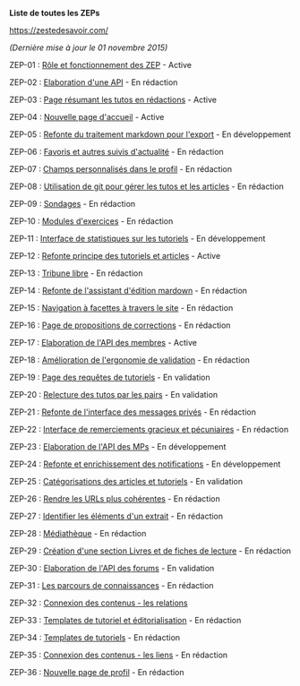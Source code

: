 **Liste de toutes les ZEPs**

https://zestedesavoir.com/

*(Dernière mise à jour le 01 novembre 2015)*

ZEP-01 : [Rôle et fonctionnement des ZEP](https://zestedesavoir.com/forums/sujet/617/zep-01-role-et-fonctionnement-des-zep/) - Active

ZEP-02 : [Elaboration d'une API](https://zestedesavoir.com/forums/sujet/622/zep-02-elaboration-dune-api/?page=1) - En rédaction

ZEP-03 : [Page résumant les tutos en rédactions](https://zestedesavoir.com/forums/sujet/666/zep-03-page-resumant-les-tutos-en-redaction/?page=1) - Active

ZEP-04 : [Nouvelle page d'accueil](https://zestedesavoir.com/forums/sujet/669/zep-04-nouvelle-page-daccueil/?page=1) - Active

ZEP-05 : [Refonte du traitement markdown pour l'export](https://zestedesavoir.com/forums/sujet/676/zep-05-refonte-du-traitement-markdown-pour-lexport/?page=1) - En développement

ZEP-06 : [Favoris et autres suivis d'actualité](https://zestedesavoir.com/forums/sujet/678/zep-06-favoris-et-autres-suivi-dactivite/?page=1#p8452) - En rédaction

ZEP-07 : [Champs personnalisés dans le profil](https://zestedesavoir.com/forums/sujet/709/zep-07-champs-personnalises-dans-le-profil/?page=1) - En rédaction

ZEP-08 : [Utilisation de git pour gérer les tutos et les articles](https://zestedesavoir.com/forums/sujet/724/zep-08-utilisation-de-git-pour-gerer-les-tutos-et-articles/?page=1) - En rédaction

ZEP-09 : [Sondages](https://zestedesavoir.com/forums/sujet/729/zep-09-sondages/) - En rédaction

ZEP-10 : [Modules d'exercices](https://zestedesavoir.com/forums/sujet/822/zep-10-module-dexercices/?page=1#p44812) - En rédaction

ZEP-11 : [Interface de statistiques sur les tutoriels](https://zestedesavoir.com/forums/sujet/835/zep-11-interface-de-statistiques-sur-les-tutoriels/?page=1) - En développement

ZEP-12 : [Refonte principe des tutoriels et articles](https://zestedesavoir.com/forums/sujet/846/zep-12-refonte-du-principe-des-tutoriels-et-articles/?page=1) - Active

ZEP-13 : [Tribune libre](https://zestedesavoir.com/forums/sujet/976/zep-13-tribune-libre/?page=1) - En rédaction

ZEP-14 : [Refonte de l'assistant d'édition mardown](https://zestedesavoir.com/forums/sujet/1009/zep-14-refonte-de-lassistant-dedition-markdown/?page=1) - En rédaction

ZEP-15 : [Navigation à facettes à travers le site](https://zestedesavoir.com/forums/sujet/1082/zep-15-navigation-a-facettes-a-travers-le-site/) - En rédaction

ZEP-16 : [Page de propositions de corrections](https://zestedesavoir.com/forums/sujet/1243/zep-16-page-de-proposition-de-corrections/) - En rédaction

ZEP-17 : [Elaboration de l'API des membres](https://zestedesavoir.com/forums/sujet/1365/zep-17-elaboration-de-lapi-des-membres/?page=1) - Active

ZEP-18 : [Amélioration de l'ergonomie de validation](https://zestedesavoir.com/forums/sujet/1793/zep-18-amelioration-de-lergonomie-de-validation/) - En rédaction

ZEP-19 : [Page des requêtes de tutoriels](https://zestedesavoir.com/forums/sujet/1952/zep-19-page-des-requetes-de-tutoriels/) - En validation

ZEP-20 : [Relecture des tutos par les pairs](https://zestedesavoir.com/forums/sujet/2042/zep-20-relecture-des-tutos-par-les-pairs/) - En validation

ZEP-21 : [Refonte de l'interface des messages privés](https://zestedesavoir.com/forums/sujet/2069/zep-21-refonte-de-linterface-des-messages-prives/) - En rédaction

ZEP-22 : [Interface de remerciements gracieux et pécuniaires](https://zestedesavoir.com/forums/sujet/2153/zep-22-interface-de-remerciements-gracieux-et-pecuniaires/) - En rédaction

ZEP-23 : [Elaboration de l'API des MPs](https://zestedesavoir.com/forums/sujet/2211/zep-23-elaboration-de-lapi-des-mps/?page=1) - En développement

ZEP-24 : [Refonte et enrichissement des notifications](https://zestedesavoir.com/forums/sujet/2251/zep-24-refonte-et-enrichissement-des-notifications/) - En développement

ZEP-25 : [Catégorisations des articles et tutoriels](https://zestedesavoir.com/forums/sujet/2378/zep-25-categorisation-des-articles-et-tutoriels/) - En validation

ZEP-26 : [Rendre les URLs plus cohérentes](https://zestedesavoir.com/forums/sujet/2558/zep-26-rendre-les-urls-plus-coherentes/) - En rédaction

ZEP-27 : [Identifier les éléments d'un extrait](https://zestedesavoir.com/forums/sujet/2710/zep-27-identifier-les-elements-dun-extrait/) - En rédaction

ZEP-28 : [Médiathèque](https://zestedesavoir.com/forums/sujet/2763/zep-28-mediatheque/) - En rédaction

ZEP-29 : [Création d'une section Livres et de fiches de lecture](https://zestedesavoir.com/forums/sujet/2997/zep-29-creation-dune-section-livres-et-de-fiches-de-lecture/) - En rédaction

ZEP-30 : [Elaboration de l'API des forums](https://zestedesavoir.com/forums/sujet/3112/zep-30-elaboration-de-lapi-des-forums/?page=1#) - En validation

ZEP-31 : [Les parcours de connaissances](https://zestedesavoir.com/forums/sujet/3149/zep-31-les-parcours-de-connaissances/) - En rédaction

ZEP-32 : [Connexion des contenus - les relations](https://zestedesavoir.com/forums/sujet/3152/zep-32-connexion-des-contenus-les-relations/?page=1)

ZEP-33 : [Templates de tutoriel et éditorialisation](https://zestedesavoir.com/forums/sujet/3992/zep-33-template-de-tutoriels-et-editorialisation/) - En rédaction

ZEP-34 : [Templates de tutoriels](https://zestedesavoir.com/forums/sujet/4010/zep-34-template-de-tutoriels/) - En rédaction

ZEP-35 : [Connexion des contenus - les liens](https://zestedesavoir.com/forums/sujet/3152/zep-32-connexion-des-contenus-les-relations/) - En rédaction

ZEP-36 : [Nouvelle page de profil](https://zestedesavoir.com/forums/sujet/4454/zep-36-nouvelle-page-de-profil/) - En rédaction
